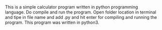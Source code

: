 This is a simple calculator program written in python programming language.
Do compile and run the program.
Open folder location in terminal and tipe in file name and add .py and hit enter for compiling and running the program.
This program was written in python3.
